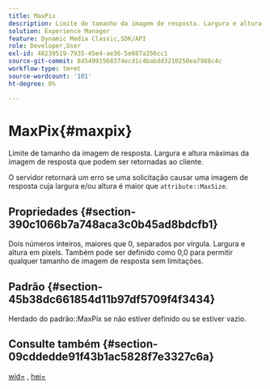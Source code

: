 ```yaml
---
title: MaxPix
description: Limite de tamanho da imagem de resposta. Largura e altura máximas da imagem de resposta que podem ser retornadas ao cliente.
solution: Experience Manager
feature: Dynamic Media Classic,SDK/API
role: Developer,User
exl-id: 48239519-7935-45e4-ae36-5e687a356cc1
source-git-commit: 8454991568374ecd1c4babdd3210250ea7988c4c
workflow-type: tm+mt
source-wordcount: '101'
ht-degree: 0%

---
```


# MaxPix{#maxpix}

Limite de tamanho da imagem de resposta. Largura e altura máximas da imagem de resposta que podem ser retornadas ao cliente.

O servidor retornará um erro se uma solicitação causar uma imagem de resposta cuja largura e/ou altura é maior que `attribute::MaxSize`.

## Propriedades {#section-390c1066b7a748aca3c0b45ad8bdcfb1}

Dois números inteiros, maiores que 0, separados por vírgula. Largura e altura em pixels. Também pode ser definido como 0,0 para permitir qualquer tamanho de imagem de resposta sem limitações.

## Padrão {#section-45b38dc661854d11b97df5709f4f3434}

Herdado do padrão::MaxPix se não estiver definido ou se estiver vazio.

## Consulte também {#section-09cddedde91f43b1ac5828f7e3327c6a}

[wid=](../../../../../ir-api/http-protocol/image-rendering-api-ref/c-ir-http-protocol-ref/c-ir-http-protocol-command-reference/r-ir-wid.md#reference-b7e691b0624941168c94b2749ae233ec) , [hei=](../../../../../ir-api/http-protocol/image-rendering-api-ref/c-ir-http-protocol-ref/c-ir-http-protocol-command-reference/r-ir-hei.md#reference-1c08f60365a94417a39867c09cac5478)
